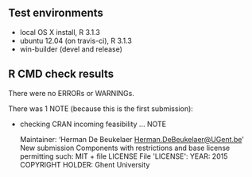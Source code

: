## Test environments

* local OS X install, R 3.1.3
* ubuntu 12.04 (on travis-ci), R 3.1.3
* win-builder (devel and release)

## R CMD check results

There were no ERRORs or WARNINGs.

There was 1 NOTE (because this is the first submission):

* checking CRAN incoming feasibility ... NOTE

	Maintainer: ‘Herman De Beukelaer <Herman.DeBeukelaer@UGent.be>’
	New submission
	Components with restrictions and base license permitting such:
  		MIT + file LICENSE
	File 'LICENSE':
  		YEAR: 2015
  		COPYRIGHT HOLDER: Ghent University
  		